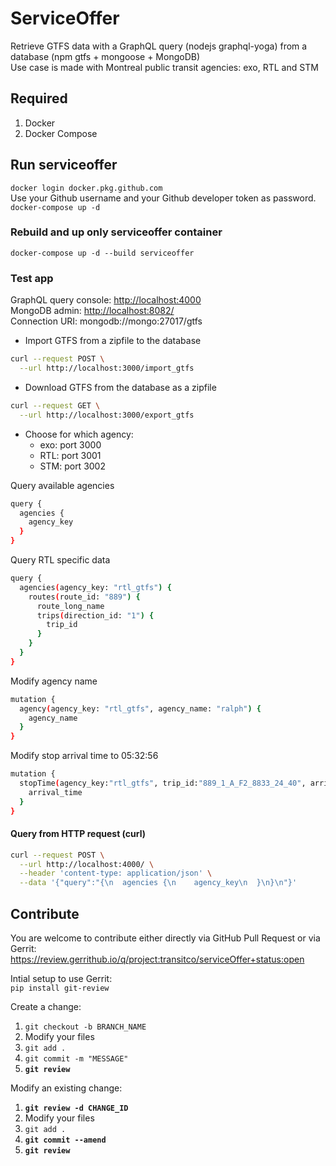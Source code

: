 # ServiceOffer

Retrieve GTFS data with a GraphQL query (nodejs graphql-yoga) from a database (npm gtfs + mongoose + MongoDB)  
Use case is made with Montreal public transit agencies: exo, RTL and STM

## Required

1. Docker
2. Docker Compose

## Run serviceoffer

`docker login docker.pkg.github.com`  
Use your Github username and your Github developer token as password.  
`docker-compose up -d`

### Rebuild and up only serviceoffer container

`docker-compose up -d --build serviceoffer`

### Test app

GraphQL query console: <http://localhost:4000>  
MongoDB admin: <http://localhost:8082/>  
Connection URI: mongodb://mongo:27017/gtfs

* Import GTFS from a zipfile to the database

```bash
curl --request POST \
  --url http://localhost:3000/import_gtfs
```

* Download GTFS from the database as a zipfile

```bash
curl --request GET \
  --url http://localhost:3000/export_gtfs
```

* Choose for which agency:
  * exo: port 3000
  * RTL: port 3001
  * STM: port 3002

Query available agencies

```bash
query {
  agencies {
    agency_key
  }
}
```

Query RTL specific data

```bash
query {
  agencies(agency_key: "rtl_gtfs") {
    routes(route_id: "889") {
      route_long_name
      trips(direction_id: "1") {
        trip_id
      }
    }
  }
}
```

Modify agency name

```bash
mutation {
  agency(agency_key: "rtl_gtfs", agency_name: "ralph") {
    agency_name
  }
}
```

Modify stop arrival time to 05:32:56
```bash
mutation {
  stopTime(agency_key:"rtl_gtfs", trip_id:"889_1_A_F2_8833_24_40", arrival_time:"05:32:56"){
    arrival_time
  }
}
```

#### Query from HTTP request (curl)

```bash
curl --request POST \
  --url http://localhost:4000/ \
  --header 'content-type: application/json' \
  --data '{"query":"{\n  agencies {\n    agency_key\n  }\n}\n"}'
```

## Contribute

You are welcome to contribute either directly via GitHub Pull Request or via Gerrit:
<https://review.gerrithub.io/q/project:transitco/serviceOffer+status:open>

Intial setup to use Gerrit:  
```pip install git-review```

Create a change:

1. ```git checkout -b BRANCH_NAME```
2. Modify your files
3. ```git add .```
4. ```git commit -m "MESSAGE"```
5. **```git review```**

Modify an existing change:

1. **```git review -d CHANGE_ID```**
2. Modify your files
3. ```git add .```
4. **```git commit --amend```**
5. **```git review```**
